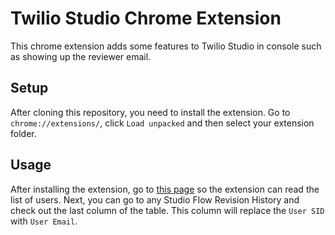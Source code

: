 # Twilio Studio Chrome Extension

This chrome extension adds some features to Twilio Studio in console such as showing up the reviewer email.

## Setup

After cloning this repository, you need to install the extension. Go to `chrome://extensions/`, click `Load unpacked` and then select your extension folder.

## Usage

After installing the extension, go to [this page](https://www.twilio.com/console/project/users) so the extension can read the list of users. Next, you can go to any Studio Flow Revision History and check out the last column of the table. This column will replace the `User SID` with `User Email`. 